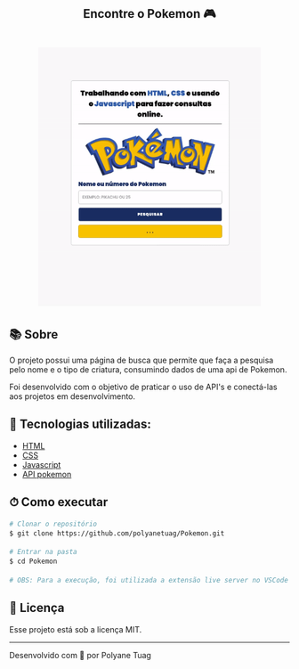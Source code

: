 <h2 align="center"> Encontre o Pokemon 🎮</h2>

<h1 align="center">
    <img width= '400' src="./assets/gifPokemon.gif"> 
</h1>


## 📚 Sobre

O projeto possui uma página de busca que permite que faça a pesquisa pelo nome e o tipo de criatura, consumindo dados de uma api de Pokemon.

Foi desenvolvido com o objetivo de praticar o uso de API's e conectá-las aos projetos em desenvolvimento.

## 🚀 Tecnologias utilizadas:

- [HTML](https://developer.mozilla.org/pt-BR/docs/Web/HTML)
- [CSS](https://developer.mozilla.org/pt-BR/docs/Web/CSS)
- [Javascript](https://javascript.info/)
- <a href='https://pokeapi.co'> API pokemon</a>

## ⏱ Como executar

```bash
# Clonar o repositório
$ git clone https://github.com/polyanetuag/Pokemon.git

# Entrar na pasta
$ cd Pokemon

# OBS: Para a execução, foi utilizada a extensão live server no VSCode

```

## 📝 Licença

Esse projeto está sob a licença MIT.

---

Desenvolvido com 💜 por Polyane Tuag
